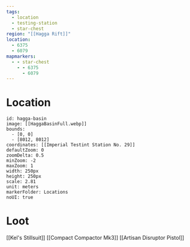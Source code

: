 ```yaml
---
tags:
  - location
  - testing-station
  - star-chest
region: "[[Hagga Rift]]"
location:
  - 6375
  - 6079
mapmarkers:
  - - star-chest
    - - 6375
      - 6079
---
```

# Location
```leaflet
id: hagga-basin
image: [[HaggaBasinFull.webp]]
bounds:
  - [0, 0]
  - [8012, 8012]
coordinates: [[Imperial Testint Station No. 29]]
defaultZoom: 0
zoomDelta: 0.5
minZoom: -2
maxZoom: 1
width: 250px
height: 250px
scale: 2.81
unit: meters
markerFolder: Locations
noUI: true
```
# Loot
[[Kel's Stillsuit]]
[[Compact Compactor Mk3]]
[[Artisan Disruptor Pistol]]